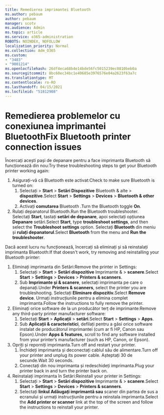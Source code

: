 ```yaml
---
title: Remedierea imprimantei Bluetooth
ms.author: pebaum
author: pebaum
manager: scotv
ms.audience: Admin
ms.topic: article
ms.service: o365-administration
ROBOTS: NOINDEX, NOFOLLOW
localization_priority: Normal
ms.collection: Adm_O365
ms.custom:
- "3483"
- "9001214"
ms.openlocfilehash: 26df4eca68b4e14bde56fc5015239ec0810beb0a
ms.sourcegitcommit: 8bc60ec34bc1e40685e3976576e04a2623f63a7c
ms.translationtype: MT
ms.contentlocale: ro-RO
ms.lasthandoff: 04/15/2021
ms.locfileid: "51812908"
---
```

# <a name="fix-bluetooth-printer-connection-issues"></a><span data-ttu-id="c5bb3-102">Remedierea problemelor cu conexiunea imprimantei Bluetooth</span><span class="sxs-lookup"><span data-stu-id="c5bb3-102">Fix Bluetooth printer connection issues</span></span>

<span data-ttu-id="c5bb3-103">Încercați acești pași de depanare pentru a face imprimanta Bluetooth să funcționează din nou:</span><span class="sxs-lookup"><span data-stu-id="c5bb3-103">Try these troubleshooting steps to get your Bluetooth printer working again:</span></span>


1. <span data-ttu-id="c5bb3-104">Asigurați-vă că Bluetooth este activat:</span><span class="sxs-lookup"><span data-stu-id="c5bb3-104">Check to make sure Bluetooth is turned on:</span></span>
    1. <span data-ttu-id="c5bb3-105">Selectați   >  **Start**  >  **Setări Dispozitive** Bluetooth & alte  >  **dispozitive**.</span><span class="sxs-lookup"><span data-stu-id="c5bb3-105">Select **Start** > **Settings** > **Devices** > **Bluetooth & other devices**.</span></span>
    2. <span data-ttu-id="c5bb3-106">Activați **comutarea** Bluetooth .</span><span class="sxs-lookup"><span data-stu-id="c5bb3-106">Turn the Bluetooth toggle **On**.</span></span>
2. <span data-ttu-id="c5bb3-107">Rulați depanatorul Bluetooth.</span><span class="sxs-lookup"><span data-stu-id="c5bb3-107">Run the Bluetooth troubleshooter.</span></span> <br>
    <span data-ttu-id="c5bb3-108">Selectați **Start**, tastați **setări de depanare**, apoi selectați opțiunea **Depanare** setări.</span><span class="sxs-lookup"><span data-stu-id="c5bb3-108">Select **Start**, type **troubleshoot settings**, and then select the **Troubleshoot settings** option.</span></span> <span data-ttu-id="c5bb3-109">Selectați **Bluetooth** din meniu și **rulați depanatorul**.</span><span class="sxs-lookup"><span data-stu-id="c5bb3-109">Select **Bluetooth** from the menu and **Run the troubleshooter**.</span></span>

<span data-ttu-id="c5bb3-110">Dacă acest lucru nu funcționează, încercați să eliminați și să reinstalați imprimanta Bluetooth:</span><span class="sxs-lookup"><span data-stu-id="c5bb3-110">If that doesn't work, try removing and reinstalling your Bluetooth printer:</span></span>

1. <span data-ttu-id="c5bb3-111">Eliminați imprimanta din Setări:</span><span class="sxs-lookup"><span data-stu-id="c5bb3-111">Remove the printer in Settings:</span></span>
    1. <span data-ttu-id="c5bb3-112">Selectați   >  **Start**  >  **Setări dispozitive** Imprimante &  >  **scanere**.</span><span class="sxs-lookup"><span data-stu-id="c5bb3-112">Select **Start** > **Settings** > **Devices** > **Printers & scanners**.</span></span>
    2. <span data-ttu-id="c5bb3-113">Sub **Imprimante și & scanere**, selectați imprimanta pe care o depanați.</span><span class="sxs-lookup"><span data-stu-id="c5bb3-113">Under **Printers & scanners**, select the printer you are troubleshooting.</span></span> <span data-ttu-id="c5bb3-114">Selectați **Eliminare dispozitiv.**</span><span class="sxs-lookup"><span data-stu-id="c5bb3-114">Select **Remove device**.</span></span> <span data-ttu-id="c5bb3-115">Urmați instrucțiunile pentru a elimina complet imprimanta.</span><span class="sxs-lookup"><span data-stu-id="c5bb3-115">Follow the instructions to fully remove the printer.</span></span>
2. <span data-ttu-id="c5bb3-116">Eliminați orice software de la un producător terț de imprimante:</span><span class="sxs-lookup"><span data-stu-id="c5bb3-116">Remove any third-party printer manufacturer software:</span></span>
    1. <span data-ttu-id="c5bb3-117">Selectați **Start**  >  **Aplicații**  >  **setări**.</span><span class="sxs-lookup"><span data-stu-id="c5bb3-117">Select **Start** > **Settings** > **Apps**.</span></span>
    2. <span data-ttu-id="c5bb3-118">Sub **Aplicații & caracteristici**, defilați pentru a găsi orice software instalat de producătorul imprimantei (cum ar fi HP, Canon sau Epson).</span><span class="sxs-lookup"><span data-stu-id="c5bb3-118">Under **Apps & features**, scroll to find any software installed from your printer’s manufacturer (such as HP, Canon, or Epson).</span></span>
3. <span data-ttu-id="c5bb3-119">Opriți și reporniți imprimanta.</span><span class="sxs-lookup"><span data-stu-id="c5bb3-119">Turn off and restart your printer.</span></span>
   1. <span data-ttu-id="c5bb3-120">Închideți imprimanta și deconectați cablul său de alimentare.</span><span class="sxs-lookup"><span data-stu-id="c5bb3-120">Turn off your printer and unplug its power cable.</span></span> <span data-ttu-id="c5bb3-121">Așteptați 30 de secunde.</span><span class="sxs-lookup"><span data-stu-id="c5bb3-121">Wait 30 seconds.</span></span> 
   2. <span data-ttu-id="c5bb3-122">Conectați din nou imprimanta și redeschideți imprimanta.</span><span class="sxs-lookup"><span data-stu-id="c5bb3-122">Plug your printer back in and turn the printer back on.</span></span>
4. <span data-ttu-id="c5bb3-123">Reinstalați imprimanta în Setări:</span><span class="sxs-lookup"><span data-stu-id="c5bb3-123">Reinstall your printer in Settings:</span></span>
    1. <span data-ttu-id="c5bb3-124">Selectați   >  **Start**  >  **Setări dispozitive** Imprimante &  >  **scanere**.</span><span class="sxs-lookup"><span data-stu-id="c5bb3-124">Select **Start** > **Settings** > **Devices** > **Printers & scanners**.</span></span>
    2. <span data-ttu-id="c5bb3-125">Selectați **linkul Adăugați imprimantă sau** scaner din partea de sus a ecranului și urmați instrucțiunile pentru a reinstala imprimanta.</span><span class="sxs-lookup"><span data-stu-id="c5bb3-125">Select the **Add printer or scanner** link at the top of the screen and follow the instructions to reinstall your printer.</span></span>
